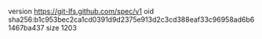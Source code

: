 version https://git-lfs.github.com/spec/v1
oid sha256:b1c953bec2ca1cd0391d9d2375e913d2c3cd388eaf33c96958ad6b61467ba437
size 1203
